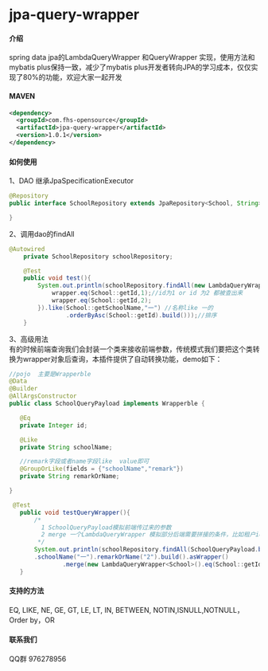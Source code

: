 # jpa-query-wrapper

#### 介绍
spring data jpa的LambdaQueryWrapper 和QueryWrapper 实现，使用方法和mybatis plus保持一致，减少了mybatis plus开发者转向JPA的学习成本，仅仅实现了80%的功能，欢迎大家一起开发

#### MAVEN
```xml
<dependency>
  <groupId>com.fhs-opensource</groupId>
  <artifactId>jpa-query-wrapper</artifactId>
  <version>1.0.1</version>
</dependency>
```

#### 如何使用
1、DAO 继承JpaSpecificationExecutor

``` java
@Repository
public interface SchoolRepository extends JpaRepository<School, String>, JpaSpecificationExecutor<School> {

}
```
2、调用dao的findAll

``` java
@Autowired
    private SchoolRepository schoolRepository;

    @Test
    public void test(){
        System.out.println(schoolRepository.findAll(new LambdaQueryWrapper<School>().or(wrapper->{
            wrapper.eq(School::getId,1);//id为1 or id 为2 都被查出来
            wrapper.eq(School::getId,2);
        }).like(School::getSchoolName,"一") //名称like 一的
                .orderByAsc(School::getId).build()));//排序
    }
```
3、高级用法   
 有的时候前端查询我们会封装一个类来接收前端参数，传统模式我们要把这个类转换为wrapper对象后查询，本插件提供了自动转换功能，demo如下：
 ``` java
 //pojo  主要是Wrapperble
 @Data
@Builder
@AllArgsConstructor
public class SchoolQueryPayload implements Wrapperble {

    @Eq
    private Integer id;

    @Like
    private String schoolName;

    //remark字段或者name字段like  value即可
    @GroupOrLike(fields = {"schoolName","remark"})
    private String remarkOrName;

}

  @Test
    public void testQueryWrapper(){
        /*
          1 SchoolQueryPayload模拟前端传过来的参数
          2 merge 一个LambdaQueryWrapper 模拟部分后端需要拼接的条件，比如租户id  用户id之类的
         */
        System.out.println(schoolRepository.findAll(SchoolQueryPayload.builder()
		.schoolName("一").remarkOrName("2").build().asWrapper()
                .merge(new LambdaQueryWrapper<School>().eq(School::getId,1)).build()));
    }
 ```
#### 支持的方法
 EQ, LIKE, NE, GE, GT, LE, LT, IN, BETWEEN, NOTIN,ISNULL,NOTNULL，Order by，OR
#### 联系我们
QQ群 976278956